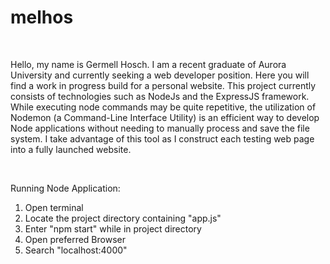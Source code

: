 # melhos
<br>
<p>Hello, my name is Germell Hosch. I am a recent graduate of Aurora University and currently seeking a web developer position. Here you will find a work in progress build for a personal website. This project currently consists of technologies such as NodeJs and the ExpressJS framework. While executing node commands may be quite repetitive, the utilization of Nodemon (a Command-Line Interface Utility)  is an efficient way to develop Node applications without needing to manually process and save the file system. I take advantage of this tool as I construct each testing web page into a fully launched website.</p>
<br>

<p>Running Node Application:</p>
<ol>
    <li>Open terminal</li>
    <li>Locate the project directory containing "app.js"</li>
    <li>Enter "npm start" while in project directory</li>
    <li>Open preferred Browser</li>
    <li>Search "localhost:4000"</li>
</ol>

